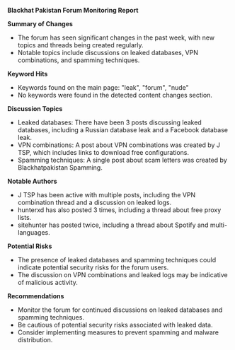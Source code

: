 **Blackhat Pakistan Forum Monitoring Report**

**Summary of Changes**

* The forum has seen significant changes in the past week, with new topics and threads being created regularly.
* Notable topics include discussions on leaked databases, VPN combinations, and spamming techniques.

**Keyword Hits**

* Keywords found on the main page: "leak", "forum", "nude"
* No keywords were found in the detected content changes section.

**Discussion Topics**

* Leaked databases: There have been 3 posts discussing leaked databases, including a Russian database leak and a Facebook database leak.
* VPN combinations: A post about VPN combinations was created by J TSP, which includes links to download free configurations.
* Spamming techniques: A single post about scam letters was created by Blackhatpakistan Spamming.

**Notable Authors**

* J TSP has been active with multiple posts, including the VPN combination thread and a discussion on leaked logs.
* hunterxd has also posted 3 times, including a thread about free proxy lists.
* sitehunter has posted twice, including a thread about Spotify and multi-languages.

**Potential Risks**

* The presence of leaked databases and spamming techniques could indicate potential security risks for the forum users.
* The discussion on VPN combinations and leaked logs may be indicative of malicious activity.

**Recommendations**

* Monitor the forum for continued discussions on leaked databases and spamming techniques.
* Be cautious of potential security risks associated with leaked data.
* Consider implementing measures to prevent spamming and malware distribution.